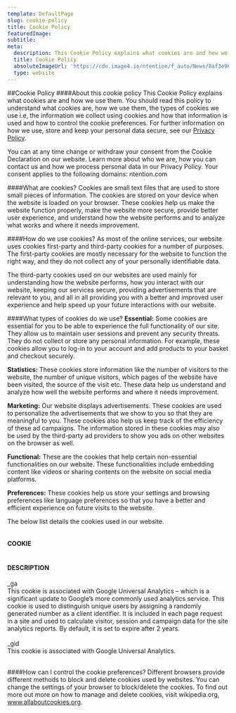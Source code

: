 ```yaml
---
template: DefaultPage
slug: cookie-policy
title: Cookie Policy
featuredImage: 
subtitle:
meta:
  description: This Cookie Policy explains what cookies are and how we use them. You should read this policy to understand what cookies are, how we use them, the types of cookies we use i.e, the information we collect using cookies and how that information is used and how to control the cookie preferences.
  title: Cookie Policy
  absoluteImageUrl: 'https://cdn.image4.io/ntention/f_auto/News/8af3e96d-450b-4b90-8acb-ea72786a55d5.Jpeg'
  type: website
---
```


##Cookie Policy
####About this cookie policy
This Cookie Policy explains what cookies are and how we use them. You should read this policy to understand what cookies are, how we use them, the types of cookies we use i.e, the information we collect using cookies and how that information is used and how to control the cookie preferences. For further information on how we use, store and keep your personal data secure, see our [Privacy Policy](/privacy-policy).

You can at any time change or withdraw your consent from the Cookie Declaration on our website.
Learn more about who we are, how you can contact us and how we process personal data in our Privacy Policy.
Your consent applies to the following domains: ntention.com


####What are cookies?
Cookies are small text files that are used to store small pieces of information. The cookies are stored on your device when the website is loaded on your browser. These cookies help us make the website function properly, make the website more secure, provide better user experience, and understand how the website performs and to analyze what works and where it needs improvement.

####How do we use cookies?
As most of the online services, our website uses cookies first-party and third-party cookies for a number of purposes. The first-party cookies are mostly necessary for the website to function the right way, and they do not collect any of your personally identifiable data.

The third-party cookies used on our websites are used mainly for understanding how the website performs, how you interact with our website, keeping our services secure, providing advertisements that are relevant to you, and all in all providing you with a better and improved user experience and help speed up your future interactions with our website.



####What types of cookies do we use?
**Essential:** Some cookies are essential for you to be able to experience the full functionality of our site. They allow us to maintain user sessions and prevent any security threats. They do not collect or store any personal information. For example, these cookies allow you to log-in to your account and add products to your basket and checkout securely.

**Statistics:** These cookies store information like the number of visitors to the website, the number of unique visitors, which pages of the website have been visited, the source of the visit etc. These data help us understand and analyze how well the website performs and where it needs improvement.

**Marketing:** Our website displays advertisements. These cookies are used to personalize the advertisements that we show to you so that they are meaningful to you. These cookies also help us keep track of the efficiency of these ad campaigns.
The information stored in these cookies may also be used by the third-party ad providers to show you ads on other websites on the browser as well.

**Functional:** These are the cookies that help certain non-essential functionalities on our website. These functionalities include embedding content like videos or sharing contents on the website on social media platforms.

**Preferences:** These cookies help us store your settings and browsing preferences like language preferences so that you have a better and efficient experience on future visits to the website.

The below list details the cookies used in our website.

<div class="container">
    <div class="column">
        <h4>COOKIE</h4>
    </div>
    <div class="column">
        <h4>DESCRIPTION</h4>
    </div>
    <div class="column">
        _ga
    </div>
    <div class="column">
        This cookie is associated with Google Universal Analytics – which is a significant update to Google’s more commonly used analytics service. This cookie is used to distinguish unique users by assigning a randomly generated number as a client identifier. It is included in each page request in a site and used to calculate visitor, session and campaign data for the site analytics reports. By default, it is set to expire after 2 years.<br><br>
    </div>
    <div class="column">
        _gid
    </div>
    <div class="column">
        This cookie is associated with Google Universal Analytics.<br><br>
    </div>
</div>

####How can I control the cookie preferences?
Different browsers provide different methods to block and delete cookies used by websites. You can change the settings of your browser to block/delete the cookies. To find out more out more on how to manage and delete cookies, visit wikipedia.org, www.allaboutcookies.org.
